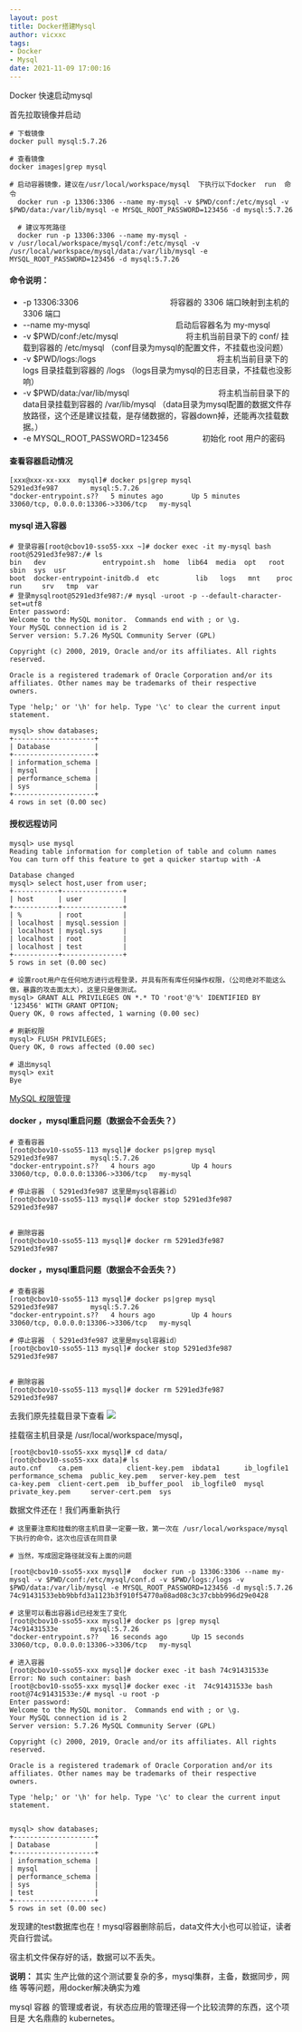 ```yaml
---
layout: post
title: Docker搭建Mysql
author: vicxxc
tags:
- Docker
- Mysql
date: 2021-11-09 17:00:16
---
```


Docker 快速启动mysql

首先拉取镜像并启动
```
# 下载镜像
docker pull mysql:5.7.26

# 查看镜像
docker images|grep mysql

# 启动容器镜像，建议在/usr/local/workspace/mysql  下执行以下docker  run  命令
  docker run -p 13306:3306 --name my-mysql -v $PWD/conf:/etc/mysql -v $PWD/data:/var/lib/mysql -e MYSQL_ROOT_PASSWORD=123456 -d mysql:5.7.26
 
  # 建议写死路径
  docker run -p 13306:3306 --name my-mysql -v /usr/local/workspace/mysql/conf:/etc/mysql -v /usr/local/workspace/mysql/data:/var/lib/mysql -e MYSQL_ROOT_PASSWORD=123456 -d mysql:5.7.26
```

#### **命令说明：**
- -p 13306:3306                      　　　　　　　　　　　 将容器的 3306 端口映射到主机的 3306 端口
- --name my-mysql                    　　　　　　　　 　　 启动后容器名为 my-mysql  
- -v $PWD/conf:/etc/mysql      　　　　　　　　           将主机当前目录下的 conf/ 挂载到容器的 /etc/mysql       （conf目录为mysql的配置文件，不挂载也没问题）
- -v $PWD/logs:/logs 　　　　　　　　　　　　　　　将主机当前目录下的 logs 目录挂载到容器的 /logs           （logs目录为mysql的日志目录，不挂载也没影响）
- -v $PWD/data:/var/lib/mysql 　　　　　　　　　　　将主机当前目录下的data目录挂载到容器的 /var/lib/mysql （data目录为mysql配置的数据文件存放路径，这个还是建议挂载，是存储数据的，容器down掉，还能再次挂载数据。）
- -e MYSQL_ROOT_PASSWORD=123456　　　　    初始化 root 用户的密码

#### **查看容器启动情况**
```
[xxx@xxx-xx-xxx  mysql]# docker ps|grep mysql
5291ed3fe987        mysql:5.7.26                                        "docker-entrypoint.s??   5 minutes ago       Up 5 minutes        33060/tcp, 0.0.0.0:13306->3306/tcp   my-mysql
```

#### mysql 进入容器
```
# 登录容器[root@cbov10-sso55-xxx ~]# docker exec -it my-mysql bash
root@5291ed3fe987:/# ls
bin   dev              entrypoint.sh  home  lib64  media  opt   root  sbin  sys  usr
boot  docker-entrypoint-initdb.d  etc         lib   logs   mnt    proc  run     srv   tmp  var
# 登录mysqlroot@5291ed3fe987:/# mysql -uroot -p --default-character-set=utf8
Enter password: 
Welcome to the MySQL monitor.  Commands end with ; or \g.
Your MySQL connection id is 2
Server version: 5.7.26 MySQL Community Server (GPL)

Copyright (c) 2000, 2019, Oracle and/or its affiliates. All rights reserved.

Oracle is a registered trademark of Oracle Corporation and/or its
affiliates. Other names may be trademarks of their respective
owners.

Type 'help;' or '\h' for help. Type '\c' to clear the current input statement.

mysql> show databases;
+--------------------+
| Database           |
+--------------------+
| information_schema |
| mysql              |
| performance_schema |
| sys                |
+--------------------+
4 rows in set (0.00 sec)
```

#### 授权远程访问

```
mysql> use mysql
Reading table information for completion of table and column names
You can turn off this feature to get a quicker startup with -A

Database changed
mysql> select host,user from user;
+-----------+---------------+
| host      | user          |
+-----------+---------------+
| %         | root          |
| localhost | mysql.session |
| localhost | mysql.sys     |
| localhost | root          |
| localhost | test          |
+-----------+---------------+
5 rows in set (0.00 sec)

# 设置root用户在任何地方进行远程登录，并具有所有库任何操作权限，（公司绝对不能这么做，暴露的攻击面太大），这里只是做测试。
mysql> GRANT ALL PRIVILEGES ON *.* TO 'root'@'%' IDENTIFIED BY '123456' WITH GRANT OPTION;
Query OK, 0 rows affected, 1 warning (0.00 sec)

# 刷新权限
mysql> FLUSH PRIVILEGES;
Query OK, 0 rows affected (0.00 sec)

# 退出mysql 
mysql> exit
Bye
```
[MySQL 权限管理](https://www.cnblogs.com/Richardzhu/p/3318595.html)


#### docker ，mysql重启问题（数据会不会丢失？）
```
# 查看容器
[root@cbov10-sso55-113 mysql]# docker ps|grep mysql
5291ed3fe987        mysql:5.7.26                                        "docker-entrypoint.s??   4 hours ago         Up 4 hours          33060/tcp, 0.0.0.0:13306->3306/tcp   my-mysql

# 停止容器 （ 5291ed3fe987 这里是mysql容器id）
[root@cbov10-sso55-113 mysql]# docker stop 5291ed3fe987
5291ed3fe987


# 删除容器
[root@cbov10-sso55-113 mysql]# docker rm 5291ed3fe987
5291ed3fe987
```

#### docker ，mysql重启问题（数据会不会丢失？）
```
# 查看容器
[root@cbov10-sso55-113 mysql]# docker ps|grep mysql
5291ed3fe987        mysql:5.7.26                                        "docker-entrypoint.s??   4 hours ago         Up 4 hours          33060/tcp, 0.0.0.0:13306->3306/tcp   my-mysql

# 停止容器 （ 5291ed3fe987 这里是mysql容器id）
[root@cbov10-sso55-113 mysql]# docker stop 5291ed3fe987
5291ed3fe987


# 删除容器
[root@cbov10-sso55-113 mysql]# docker rm 5291ed3fe987
5291ed3fe987
```
去我们原先挂载目录下查看
![](./_image/2021-11-09/2021-11-09-18-21-15@2x.png)

挂载宿主机目录是   /usr/local/workspace/mysql， 

```
[root@cbov10-sso55-xxx mysql]# cd data/
[root@cbov10-sso55-xxx data]# ls
auto.cnf    ca.pem           client-key.pem  ibdata1      ib_logfile1  performance_schema  public_key.pem   server-key.pem  test
ca-key.pem  client-cert.pem  ib_buffer_pool  ib_logfile0  mysql        private_key.pem     server-cert.pem  sys
```

 数据文件还在！我们再重新执行

```
# 这里要注意和挂载的宿主机目录一定要一致，第一次在 /usr/local/workspace/mysql 下执行的命令，这次也应该在同目录

# 当然，写成固定路径就没有上面的问题

[root@cbov10-sso55-xxx mysql]#   docker run -p 13306:3306 --name my-mysql -v $PWD/conf:/etc/mysql/conf.d -v $PWD/logs:/logs -v $PWD/data:/var/lib/mysql -e MYSQL_ROOT_PASSWORD=123456 -d mysql:5.7.26
74c91431533ebb9bbfd3a1123b3f910f54770a08ad08c3c37cbbb996d29e0428

# 这里可以看出容器id已经发生了变化
[root@cbov10-sso55-xxx mysql]# docker ps |grep mysql
74c91431533e        mysql:5.7.26                                        "docker-entrypoint.s??   16 seconds ago      Up 15 seconds       33060/tcp, 0.0.0.0:13306->3306/tcp   my-mysql

# 进入容器
[root@cbov10-sso55-xxx mysql]# docker exec -it bash 74c91431533e
Error: No such container: bash
[root@cbov10-sso55-xxx mysql]# docker exec -it  74c91431533e bash
root@74c91431533e:/# mysql -u root -p
Enter password: 
Welcome to the MySQL monitor.  Commands end with ; or \g.
Your MySQL connection id is 2
Server version: 5.7.26 MySQL Community Server (GPL)

Copyright (c) 2000, 2019, Oracle and/or its affiliates. All rights reserved.

Oracle is a registered trademark of Oracle Corporation and/or its
affiliates. Other names may be trademarks of their respective
owners.

Type 'help;' or '\h' for help. Type '\c' to clear the current input statement.


mysql> show databases;
+--------------------+
| Database           |
+--------------------+
| information_schema |
| mysql              |
| performance_schema |
| sys                |
| test               |
+--------------------+
5 rows in set (0.00 sec)
```
发现建的test数据库也在！mysql容器删除前后，data文件大小也可以验证，读者壳自行尝试。

宿主机文件保存好的话，数据可以不丢失。

**说明：**
其实 生产比做的这个测试要复杂的多，mysql集群，主备，数据同步，网络 等等问题，用docker解决确实为难

mysql 容器 的管理或者说，有状态应用的管理还得一个比较流弊的东西，这个项目是 大名鼎鼎的  kubernetes。

